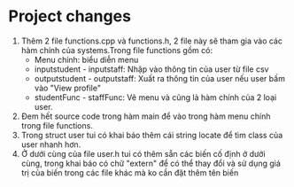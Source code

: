 # Project changes
1. Thêm 2 file functions.cpp và functions.h, 2 file này sẽ tham gia vào các hàm chính của systems.Trong file functions gồm có:
	- Menu chính: biểu diễn menu
	- inputstudent - inputstaff: Nhập vào thông tin của user từ file csv
	- outputstudent - outputstaff: Xuất ra thông tin của user nếu user bấm vào "View profile"
	- studentFunc - staffFunc: Vẽ menu và cũng là hàm chính của 2 loại user. 
2. Đem hết source code trong hàm main để vào trong hàm menu chính trong file functions.
3. Trong struct user tui có khai báo thêm cái string locate để tìm class của user nhanh hơn.
4. Ở dưới cùng của file user.h tui có thêm sẵn các biến cố định ở dưới cùng, trong khai báo có chữ "extern" để có thể thay đổi và sử dụng giá trị của biến trong các file khác mà ko cần đặt thêm tên biến
